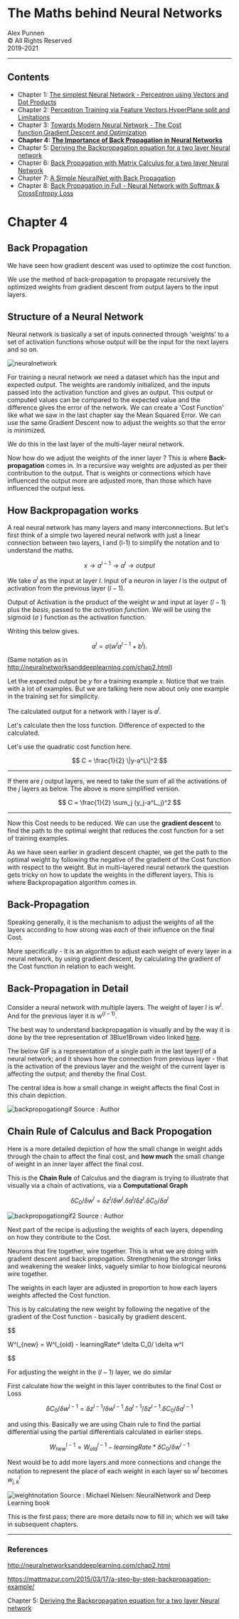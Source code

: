 # The Maths behind Neural Networks

Alex Punnen \
&copy; All Rights Reserved \
2019-2021 

---

## Contents

- Chapter 1: [The simplest Neural Network - Perceptron using Vectors and Dot Products](1_vectors_dot_product_and_perceptron.md)
- Chapter 2: [Perceptron Training via Feature Vectors,HyperPlane split and Limitations ](2_perceptron_training.md)
- Chapter 3: [Towards Modern Neural Network - The Cost function,Gradient Descent and Optimization](3_gradient_descent.md)
- **Chapter 4: [The Importance of Back Propagation in Neural Networks](4_backpropogation.md)**
- Chapter 5: [Deriving the Backpropagation equation for a two layer Neural network](5_backpropogation_impl.md)
- Chapter 6: [Back Propagation with Matrix Calculus for a two layer Neural Network](6_backpropogation_matrix_calculus.md)
- Chapter 7: [A Simple NeuralNet with  Back Propagation](7_neuralnetworkimpementation.md)
- Chapter 8: [Back Propagation in Full -  Neural Network with Softmax & CrossEntropy Loss](8_cnn_network.md)

# Chapter 4

## Back Propagation

We have seen how gradient descent was used to optimize the cost function.

We use the method of back-propagation to propagate recursively the optimized weights from gradient descent from output layers to the input layers.

## Structure of a Neural Network

Neural network is basically a set of inputs connected through 'weights' to a set of activation functions whose output will be the input for the next layers and so on.

![neuralnetwork]

For training a neural network we need a dataset which has the input and expected output. The weights are randomly initialized, and the inputs passed into the activation function and gives an output. This output or computed values can be compared to the expected value and the difference gives the error of the network. We can create a 'Cost Function' like what we saw in the last chapter say the Mean Squared Error. We can use the same Gradient Descent now to adjust the weights so that the error is minimized.

 We do this in the last layer of the multi-layer neural network.

 Now how do we adjust the weights of the inner layer ? This is where **Back-propagation** comes in. In a recursive way weights are adjusted as per their contribution to the output. That is weights or connections which have influenced the output more are adjusted more, than those which have influenced the output less.

## How Backpropagation works

 A real neural network has many layers and many interconnections. But let's first think of a simple two layered neural network with just a linear connection between two layers, l and (l-1) to simplify the notation and to understand the maths.

$$
 x \rightarrow a^{l-1} \rightarrow  a^{l} \rightarrow  output
 $$

We take  $a^{l}$  as the input at layer *l*. Input  of a neuron in layer *l*  is the output of activation from the previous layer $(l-1)$.

Output of Activation is  the product of the weight *w* and input at layer $(l-1)$  plus the *basis*, passed to the *activation function*. We will be using the sigmoid ($\sigma$ ) function as the activation function.

Writing this below gives.

$$
  a^{l} = \sigma(w^l a^{l-1}+b^l).
$$

(Same notation as in http://neuralnetworksanddeeplearning.com/chap2.html)

Let the expected output be $y$ for a training example $x$. Notice that we train with a lot of examples. But we are talking here now about only one example in the training set for simplicity.

The calculated output for a network with $l$ layer is $a^l$.

Let's calculate then the loss function. Difference of expected to the calculated.

Let's use the quadratic cost function here.

$$
 C = \frac{1}{2} \|y-a^L\|^2
$$

---
If there are  $j$ output layers, we need to take the sum of all the activations of the $j$ layers as below. The above is more simplified version.

$$
C = \frac{1}{2} \sum_j (y_j-a^L_j)^2
$$

---

Now this Cost needs to be reduced. We can use the **gradient descent** to find the path to the optimal weight that reduces the cost function for a set of training examples.

As we have seen earlier in gradient descent chapter, we get the path to the optimal weight by following the negative of the gradient of the Cost function with respect to the weight. But in multi-layered neural network  the question gets tricky on how to update the weights in the different layers. This is where Backpropagation algorithm comes in.

## Back-Propagation

 Speaking generally, it is the mechanism to adjust the weights of all the layers according to how strong was *each*  of their influence on the final Cost.

More specifically - It is an algorithm to adjust each weight of every layer in a neural network, by using gradient descent, by calculating the gradient of the Cost function in relation to each weight.

## Back-Propagation in Detail

Consider a neural network with multiple layers. The weight of layer $l$ is $w^l$.  And for the previous layer it is $w^{(l-1)}$.

The best way to understand backpropagation is visually and by the way it is done by the tree representation of 3Blue1Brown video linked [here](https://www.youtube.com/watch?v=tIeHLnjs5U8).

 The below  GIF is a representation of a single path in the last layer($l$ of a neural network; and it shows how the connection from previous layer - that is the activation of the previous layer and the weight of the current layer is affecting the output; and thereby the final Cost.

The central idea is how a small change in weight affects the final  Cost in this chain depiction.

![backpropogationgif]
Source : Author

## Chain Rule of Calculus and Back Propogation

Here is a more detailed depiction of how the small change in weight adds through the chain to affect the final cost, and **how much** the small change of weight in an inner layer affect the final cost.

This is the **Chain Rule** of Calculus and the diagram is trying to illustrate that visually via a chain of activations, via a **Computational Graph**

$$
\delta C_0/\delta w^l = \delta z^l/\delta w^l . \delta a^l/\delta z^l . \delta C_0/\delta a^l
$$

![backpropogationgif2]
Source : Author

Next part of the recipe is adjusting the weights of each layers, depending on how they contribute to the Cost.

Neurons that fire together, wire together. This is what we are doing with gradient descent and back propogation. Strengthening the stronger links and weakening the weaker links, vaguely similar to how biological neurons wire together.

The weights in each layer are adjusted in proportion to how each layers weights affected the Cost function.

This is by calculating the new weight by following the negative of the gradient of the Cost function - basically by gradient descent.

$$

  W^l_{new} = W^l_{old} - learningRate* \delta C_0/ \delta w^l

$$

For adjusting the weight in the  $(l-1)$ layer, we do similar

First calculate how the weight in this layer contributes to the final Cost or Loss

$$
\delta C_0/\delta w^{l-1} = \delta z^{l-1}/\delta w^{l-1} . \delta a^{l-1}/\delta z^{l-1} . \delta C_0/\delta a^{l-1}
$$

and using this. Basically we are using Chain rule to find the partial differential using the partial differentials calculated in earlier steps.

$$
  W^{l-1}_{new} = W^{l-1}_{old} - learningRate* \delta C_0/ \delta w^{l-1}
$$

Next would be to add more layers and more connections and change the notation to represent the place of each weight in each layer so $w^l$ becomes $w^l_{j,k}$

![weightnotation]
Source : Michael Nielsen: NeuralNetwork and Deep Learning book

This is the first pass; there are more details now to fill in; which we will take in subsequent chapters.

---

### References

http://neuralnetworksanddeeplearning.com/chap2.html

https://mattmazur.com/2015/03/17/a-step-by-step-backpropagation-example/

Chapter 5: [Deriving the Backpropagation equation for a two layer Neural network](5_backpropogation_impl.md)

[neuralnetwork]: https://i.imgur.com/gE3QKCf.png
[backpropogation]: https://i.imgur.com/1s89fsX.png
[backpropogationgif]: https://i.imgur.com/jQOLUG3.gif
[backpropogationgif2]: https://i.imgur.com/AgyuOr2.gif
[weightnotation]: https://i.imgur.com/XZT17pu.png
